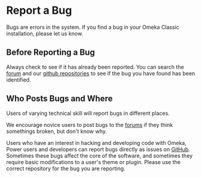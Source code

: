 # Report a Bug

Bugs are errors in the system. If you find a bug in your Omeka Classic installation, please let us know.

## Before Reporting a Bug
Always check to see if it has already been reported. You can search the [forum](http://forum.omeka.org) and our [github repositories](https://github.com/omeka) to see if the bug you have found has been identified.

## Who Posts Bugs and Where
Users of varying technical skill will report bugs in different places. 

We encourage novice users to post bugs to the [forums](http://forum.omeka.org) if they think somethings broken, but don't know why.

Users who have an interest in hacking and developing code with Omeka, Power users and developers can report bugs directly as issues on [GitHub](https://github.com/omeka). Sometimes these bugs affect the core of the software, and sometimes they require basic modifications to a user's theme or plugin. Please use the correct repository for the bug you are reporting.

